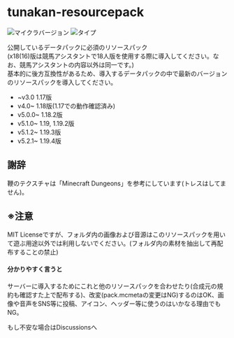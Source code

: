 # tunakan-resourcepack <!-- ![ダウンロード数](https://img.shields.io/github/downloads/tunakaniri/tunakan-resourcepack/total) -->
![マイクラバージョン](https://img.shields.io/badge/Minecraft%20Ver-Java%201.17~1.19.4-brightgreen) ![タイプ](https://img.shields.io/badge/Type-resourcepack-orange)

公開しているデータパックに必須のリソースパック<br>
(x18(16)版は競馬アシスタントで18人版を使用する際に導入してください。なお、競馬アシスタントの内容以外は同一です。)<br>
基本的に後方互換性があるため、導入するデータパックの中で最新のバージョンのリソースパックを導入してください。
- ~v3.0 1.17版
- v4.0~ 1.18版(1.17での動作確認済み)
- v5.0.0~ 1.18.2版
- v5.1.0~ 1.19, 1.19.2版
- v5.1.2~ 1.19.3版
- v5.2.1~ 1.19.4版
## 謝辞
 鞭のテクスチャは「Minecraft Dungeons」を参考にしています(トレスはしてません)。
## ※注意
 MIT Licenseですが、フォルダ内の画像および音源はこのリソースパックを用いて遊ぶ用途以外では利用しないでください。(フォルダ内の素材を抽出して再配布することの禁止)
 #### 分かりやすく言うと
 サーバーに導入するためにこれと他のリソースパックを合わせたり(合成元の規約も確認すた上で配布する)、改変(pack.mcmetaの変更はNG)するのはOK、画像や音声をSNS等に投稿、アイコン、ヘッダー等に使うのはいかなる理由でもNG。

 もし不安な場合はDiscussionsへ
